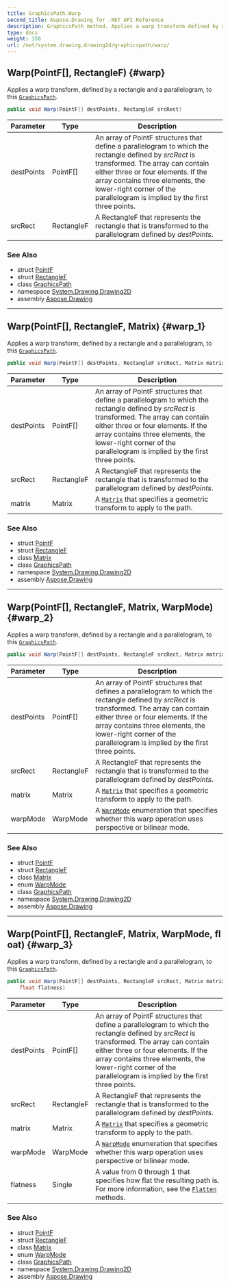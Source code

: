 ```yaml
---
title: GraphicsPath.Warp
second_title: Aspose.Drawing for .NET API Reference
description: GraphicsPath method. Applies a warp transform defined by a rectangle and a parallelogram to this GraphicsPath
type: docs
weight: 350
url: /net/system.drawing.drawing2d/graphicspath/warp/
---
```

## Warp(PointF[], RectangleF) {#warp}

Applies a warp transform, defined by a rectangle and a parallelogram, to this [`GraphicsPath`](../).

```csharp
public void Warp(PointF[] destPoints, RectangleF srcRect)
```

| Parameter | Type | Description |
| --- | --- | --- |
| destPoints | PointF[] | An array of PointF structures that define a parallelogram to which the rectangle defined by *srcRect* is transformed. The array can contain either three or four elements. If the array contains three elements, the lower-right corner of the parallelogram is implied by the first three points. |
| srcRect | RectangleF | A RectangleF that represents the rectangle that is transformed to the parallelogram defined by *destPoints*. |

### See Also

* struct [PointF](../../../system.drawing/pointf/)
* struct [RectangleF](../../../system.drawing/rectanglef/)
* class [GraphicsPath](../)
* namespace [System.Drawing.Drawing2D](../../graphicspath/)
* assembly [Aspose.Drawing](../../../)

---

## Warp(PointF[], RectangleF, Matrix) {#warp_1}

Applies a warp transform, defined by a rectangle and a parallelogram, to this [`GraphicsPath`](../).

```csharp
public void Warp(PointF[] destPoints, RectangleF srcRect, Matrix matrix)
```

| Parameter | Type | Description |
| --- | --- | --- |
| destPoints | PointF[] | An array of PointF structures that define a parallelogram to which the rectangle defined by *srcRect* is transformed. The array can contain either three or four elements. If the array contains three elements, the lower-right corner of the parallelogram is implied by the first three points. |
| srcRect | RectangleF | A RectangleF that represents the rectangle that is transformed to the parallelogram defined by *destPoints*. |
| matrix | Matrix | A [`Matrix`](../../matrix/) that specifies a geometric transform to apply to the path. |

### See Also

* struct [PointF](../../../system.drawing/pointf/)
* struct [RectangleF](../../../system.drawing/rectanglef/)
* class [Matrix](../../matrix/)
* class [GraphicsPath](../)
* namespace [System.Drawing.Drawing2D](../../graphicspath/)
* assembly [Aspose.Drawing](../../../)

---

## Warp(PointF[], RectangleF, Matrix, WarpMode) {#warp_2}

Applies a warp transform, defined by a rectangle and a parallelogram, to this [`GraphicsPath`](../).

```csharp
public void Warp(PointF[] destPoints, RectangleF srcRect, Matrix matrix, WarpMode warpMode)
```

| Parameter | Type | Description |
| --- | --- | --- |
| destPoints | PointF[] | An array of PointF structures that defines a parallelogram to which the rectangle defined by *srcRect* is transformed. The array can contain either three or four elements. If the array contains three elements, the lower-right corner of the parallelogram is implied by the first three points. |
| srcRect | RectangleF | A RectangleF that represents the rectangle that is transformed to the parallelogram defined by *destPoints*. |
| matrix | Matrix | A [`Matrix`](../../matrix/) that specifies a geometric transform to apply to the path. |
| warpMode | WarpMode | A [`WarpMode`](../../warpmode/) enumeration that specifies whether this warp operation uses perspective or bilinear mode. |

### See Also

* struct [PointF](../../../system.drawing/pointf/)
* struct [RectangleF](../../../system.drawing/rectanglef/)
* class [Matrix](../../matrix/)
* enum [WarpMode](../../warpmode/)
* class [GraphicsPath](../)
* namespace [System.Drawing.Drawing2D](../../graphicspath/)
* assembly [Aspose.Drawing](../../../)

---

## Warp(PointF[], RectangleF, Matrix, WarpMode, float) {#warp_3}

Applies a warp transform, defined by a rectangle and a parallelogram, to this [`GraphicsPath`](../).

```csharp
public void Warp(PointF[] destPoints, RectangleF srcRect, Matrix matrix, WarpMode warpMode, 
    float flatness)
```

| Parameter | Type | Description |
| --- | --- | --- |
| destPoints | PointF[] | An array of PointF structures that define a parallelogram to which the rectangle defined by *srcRect* is transformed. The array can contain either three or four elements. If the array contains three elements, the lower-right corner of the parallelogram is implied by the first three points. |
| srcRect | RectangleF | A RectangleF that represents the rectangle that is transformed to the parallelogram defined by *destPoints*. |
| matrix | Matrix | A [`Matrix`](../../matrix/) that specifies a geometric transform to apply to the path. |
| warpMode | WarpMode | A [`WarpMode`](../../warpmode/) enumeration that specifies whether this warp operation uses perspective or bilinear mode. |
| flatness | Single | A value from 0 through 1 that specifies how flat the resulting path is. For more information, see the [`Flatten`](../flatten/) methods. |

### See Also

* struct [PointF](../../../system.drawing/pointf/)
* struct [RectangleF](../../../system.drawing/rectanglef/)
* class [Matrix](../../matrix/)
* enum [WarpMode](../../warpmode/)
* class [GraphicsPath](../)
* namespace [System.Drawing.Drawing2D](../../graphicspath/)
* assembly [Aspose.Drawing](../../../)


